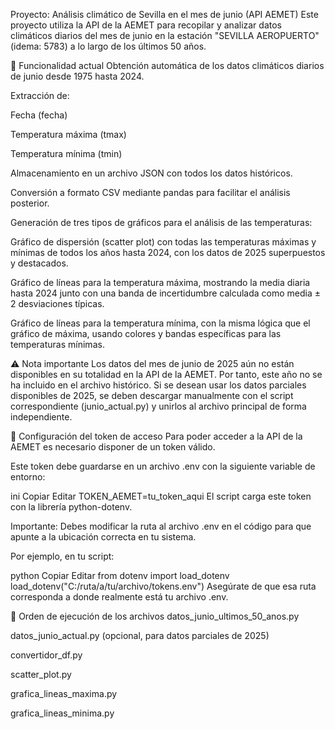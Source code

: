Proyecto: Análisis climático de Sevilla en el mes de junio (API AEMET)
Este proyecto utiliza la API de la AEMET para recopilar y analizar datos climáticos diarios del mes de junio en la estación "SEVILLA AEROPUERTO" (idema: 5783) a lo largo de los últimos 50 años.

🔹 Funcionalidad actual
Obtención automática de los datos climáticos diarios de junio desde 1975 hasta 2024.

Extracción de:

Fecha (fecha)

Temperatura máxima (tmax)

Temperatura mínima (tmin)

Almacenamiento en un archivo JSON con todos los datos históricos.

Conversión a formato CSV mediante pandas para facilitar el análisis posterior.

Generación de tres tipos de gráficos para el análisis de las temperaturas:

Gráfico de dispersión (scatter plot) con todas las temperaturas máximas y mínimas de todos los años hasta 2024, con los datos de 2025 superpuestos y destacados.

Gráfico de líneas para la temperatura máxima, mostrando la media diaria hasta 2024 junto con una banda de incertidumbre calculada como media ± 2 desviaciones típicas.

Gráfico de líneas para la temperatura mínima, con la misma lógica que el gráfico de máxima, usando colores y bandas específicas para las temperaturas mínimas.

⚠️ Nota importante
Los datos del mes de junio de 2025 aún no están disponibles en su totalidad en la API de la AEMET.
Por tanto, este año no se ha incluido en el archivo histórico.
Si se desean usar los datos parciales disponibles de 2025, se deben descargar manualmente con el script correspondiente (junio_actual.py) y unirlos al archivo principal de forma independiente.

🔐 Configuración del token de acceso
Para poder acceder a la API de la AEMET es necesario disponer de un token válido.

Este token debe guardarse en un archivo .env con la siguiente variable de entorno:

ini
Copiar
Editar
TOKEN_AEMET=tu_token_aqui
El script carga este token con la librería python-dotenv.

Importante:
Debes modificar la ruta al archivo .env en el código para que apunte a la ubicación correcta en tu sistema.

Por ejemplo, en tu script:

python
Copiar
Editar
from dotenv import load_dotenv
load_dotenv("C:/ruta/a/tu/archivo/tokens.env")
Asegúrate de que esa ruta corresponda a donde realmente está tu archivo .env.

📂 Orden de ejecución de los archivos
datos_junio_ultimos_50_anos.py

datos_junio_actual.py (opcional, para datos parciales de 2025)

convertidor_df.py

scatter_plot.py

grafica_lineas_maxima.py

grafica_lineas_minima.py




